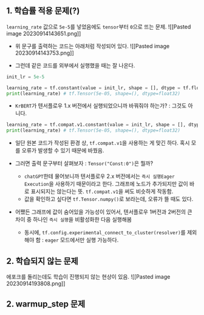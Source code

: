 
## 1. 학습률 적용 문제(?)


`learning_rate` 값으로 `5e-5`를 넣었음에도 `tensor`부터 `0`으로 뜨는 문제.
![[Pasted image 20230914143651.png]]

- 위 문구를 출력하는 코드는 아래처럼 작성되어 있다.
![[Pasted image 20230914143753.png]]

- 그런데 같은 코드를 외부에서 실행했을 때는 잘 나온다.
```python
init_lr = 5e-5

learning_rate = tf.constant(value = init_lr, shape = [], dtype = tf.float32)
print(learning_rate) # tf.Tensor(5e-05, shape=(), dtype=float32)
```

- `KrBERT`가 텐서플로우 1.x 버전에서 실행되었으니까 바꿔줘야 하는가? : 그것도 아니다.
```python
learning_rate = tf.compat.v1.constant(value = init_lr, shape = [], dtype = tf.compat.v1.float32)
print(learning_rate) # tf.Tensor(5e-05, shape=(), dtype=float32)
```

- 일단 원본 코드가 작성된 환경 상, `tf.compat.v1`을 사용하는 게 맞긴 하다. 혹시 모를 오류가 발생할 수 있기 때문에 바꿨음.

-  그러면 출력 문구부터 살펴보자 : `Tensor("Const:0")`은 뭘까?
	- `chatGPT`한테 물어보니까 텐서플로우 2.x 버전에서는 `즉시 실행Eager Execution`을 사용하기 때문이라고 한다.  그래프에 노드가 추가되지만 값이 바로 표시되지는 않는다는 뜻. `tf.compat.v1`을 써도 비슷하게 작동함.
	- 값을 확인하고 싶다면 `tf.Tensor.numpy()`로 보라는데, 오류가 뜰 때도 있다.

- 어쨌든 그래프에 값이 숨어있을 가능성이 있어서, 텐서플로우 1버전과 2버전의 큰 차이 중 하나인 `즉시 실행`을 비활성화한 다음 실행해봄
	- 동시에, `tf.config.experimental_connect_to_cluster(resolver)`를 제외해야 함 : `eager` 모드에서만 실행 가능하다.

## 2. 학습되지 않는 문제

에포크를 돌리는데도 학습이 진행되지 않는 현상이 있음.
![[Pasted image 20230914193808.png]]
## 2. warmup_step 문제

